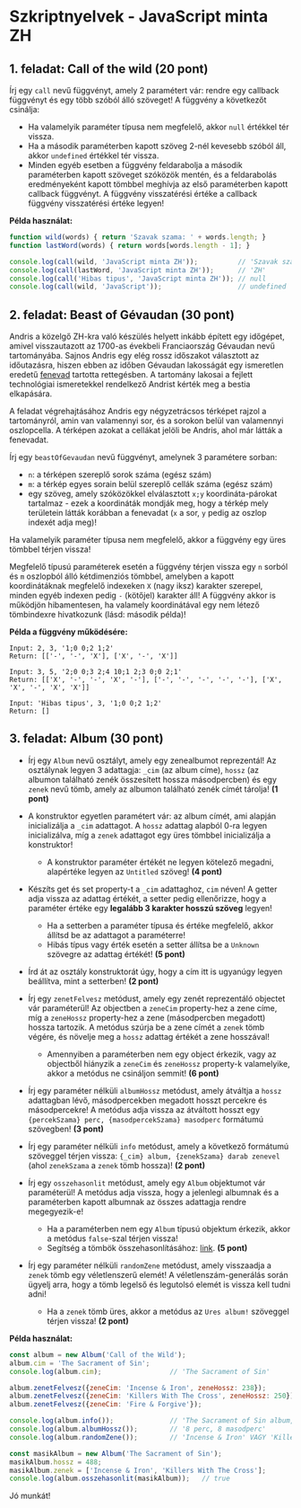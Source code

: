 <style>
    img { display: block; margin: auto; }
    ul { margin-left: 10px !important; }
</style>

# Szkriptnyelvek - JavaScript minta ZH


## 1. feladat: Call of the wild (20 pont)

Írj egy `call` nevű függvényt, amely 2 paramétert vár: rendre egy callback függvényt és egy több szóból álló szöveget! A függvény a következőt csinálja:

* Ha valamelyik paraméter típusa nem megfelelő, akkor `null` értékkel tér vissza.
* Ha a második paraméterben kapott szöveg 2-nél kevesebb szóból áll, akkor `undefined` értékkel tér vissza.
* Minden egyéb esetben a függvény feldarabolja a második paraméterben kapott szöveget szóközök mentén, és a feldarabolás eredményeként kapott tömbbel meghívja az első paraméterben kapott callback függvényt. A függvény visszatérési értéke a callback függvény visszatérési értéke legyen!

**Példa használat:**

```js
function wild(words) { return 'Szavak szama: ' + words.length; }
function lastWord(words) { return words[words.length - 1]; }

console.log(call(wild, 'JavaScript minta ZH'));          // 'Szavak szama: 3' 
console.log(call(lastWord, 'JavaScript minta ZH'));      // 'ZH'
console.log(call('Hibas tipus', 'JavaScript minta ZH')); // null
console.log(call(wild, 'JavaScript'));                   // undefined
```


## 2. feladat: Beast of Gévaudan (30 pont)

Andris a közelgő ZH-kra való készülés helyett inkább épített egy időgépet, amivel visszautazott az 1700-as évekbeli Franciaország Gévaudan nevű tartományába. Sajnos Andris egy elég rossz időszakot választott az időutazásra, hiszen ebben az időben Gévaudan lakosságát egy ismeretlen eredetű [fenevad](https://en.wikipedia.org/wiki/Beast_of_G%C3%A9vaudan) tartotta rettegésben. A tartomány lakosai a fejlett technológiai ismeretekkel rendelkező Andrist kérték meg a bestia elkapására. 

A feladat végrehajtásához Andris egy négyzetrácsos térképet rajzol a tartományról, amin van valamennyi sor, és a sorokon belül van valamennyi oszlopcella. A térképen azokat a cellákat jelöli be Andris, ahol már látták a fenevadat.

Írj egy `beastOfGevaudan` nevű függvényt, amelynek 3 paramétere sorban:

* `n`: a térképen szereplő sorok száma (egész szám)
* `m`: a térkép egyes sorain belül szereplő cellák száma (egész szám)
* egy szöveg, amely szóközökkel elválasztott `x;y` koordináta-párokat tartalmaz - ezek a koordináták mondják meg, hogy a térkép mely területein látták korábban a fenevadat (`x` a sor, `y` pedig az oszlop indexét adja meg)!

Ha valamelyik paraméter típusa nem megfelelő, akkor a függvény egy üres tömbbel térjen vissza!

Megfelelő típusú paraméterek esetén a függvény térjen vissza egy `n` sorból és `m` oszlopból álló kétdimenziós tömbbel, amelyben a  kapott koordinátáknak megfelelő indexeken `X` (nagy iksz) karakter szerepel, minden egyéb indexen pedig `-` (kötőjel) karakter áll! A függvény akkor is működjön hibamentesen, ha valamely koordinátával egy nem létező tömbindexre hivatkozunk (lásd: második példa)!

**Példa a függvény működésére:**

```
Input: 2, 3, '1;0 0;2 1;2'
Return: [['-', '-', 'X'], ['X', '-', 'X']]

Input: 3, 5, '2;0 0;3 2;4 10;1 2;3 0;0 2;1'
Return: [['X', '-', '-', 'X', '-'], ['-', '-', '-', '-', '-'], ['X', 'X', '-', 'X', 'X']]

Input: 'Hibas tipus', 3, '1;0 0;2 1;2'
Return: []
```


## 3. feladat: Album (30 pont)

* Írj egy `Album` nevű osztályt, amely egy zenealbumot reprezentál!  Az osztálynak legyen 3 adattagja: `_cim` (az album címe), `hossz` (az albumon található zenék összesített hossza másodpercben) és egy `zenek` nevű tömb, amely az albumon található zenék címét tárolja! **(1 pont)**

* A konstruktor egyetlen paramétert vár: az album címét, ami alapján inicializálja a `_cim` adattagot. A `hossz` adattag alapból 0-ra legyen inicializálva, míg a `zenek` adattagot egy üres tömbbel inicializálja a konstruktor!
    * A konstruktor paraméter értékét ne legyen kötelező megadni, alapértéke legyen az `Untitled` szöveg! **(4 pont)**

* Készíts get és set property-t a `_cim` adattaghoz, `cim` néven! A getter adja vissza az adattag értékét, a setter pedig ellenőrizze, hogy a paraméter értéke egy **legalább 3 karakter hosszú szöveg** legyen!
    * Ha a setterben a paraméter típusa és értéke megfelelő, akkor állítsd be az adattagot a paraméterre!
    * Hibás típus vagy érték esetén a setter állítsa be a `Unknown` szövegre az adattag értékét! **(5 pont)**

* Írd át az osztály konstruktorát úgy, hogy a cím itt is ugyanúgy legyen beállítva, mint a setterben! **(2 pont)**

* Írj egy `zenetFelvesz` metódust, amely egy zenét reprezentáló objectet vár paraméterül! Az objectben a `zeneCim` property-hez a zene címe, míg a `zeneHossz` property-hez a zene (másodpercben megadott) hossza tartozik. A metódus szúrja be a zene címét a `zenek` tömb végére, és növelje meg a `hossz` adattag értékét a zene hosszával!
    * Amennyiben a paraméterben nem egy object érkezik, vagy az objectből hiányzik a `zeneCim` és `zeneHossz` property-k valamelyike, akkor a metódus ne csináljon semmit! **(6 pont)**

* Írj egy paraméter nélküli `albumHossz` metódust, amely átváltja a `hossz` adattagban lévő, másodpercekben megadott hosszt percekre és másodpercekre! A metódus adja vissza az átváltott hosszt egy `{percekSzama} perc, {masodpercekSzama} masodperc` formátumú szövegben! **(3 pont)**

* Írj egy paraméter nélküli `info` metódust, amely a következő formátumú szöveggel térjen vissza: `{_cim} album, {zenekSzama} darab zenevel` (ahol `zenekSzama` a `zenek` tömb hossza)! **(2 pont)**

* Írj egy `osszehasonlit` metódust, amely egy `Album` objektumot vár paraméterül! A metódus adja vissza, hogy a jelenlegi albumnak és a paraméterben kapott albumnak az összes adattagja rendre megegyezik-e!
    * Ha a paraméterben nem egy `Album` típusú objektum érkezik, akkor a metódus `false`-szal térjen vissza!
    * Segítség a tömbök összehasonlításához: [link](https://www.30secondsofcode.org/articles/s/javascript-array-comparison). **(5 pont)**

* Írj egy paraméter nélküli `randomZene` metódust, amely visszaadja a `zenek` tömb egy véletlenszerű elemét! A véletlenszám-generálás során ügyelj arra, hogy a tömb legelső és legutolsó elemét is vissza kell tudni adni!
    * Ha a `zenek` tömb üres, akkor a metódus az `Ures album!` szöveggel térjen vissza! **(2 pont)**

**Példa használat:**

```js
const album = new Album('Call of the Wild');
album.cim = 'The Sacrament of Sin';
console.log(album.cim);                 // 'The Sacrament of Sin'

album.zenetFelvesz({zeneCim: 'Incense & Iron', zeneHossz: 238});
album.zenetFelvesz({zeneCim: 'Killers With The Cross', zeneHossz: 250});
album.zenetFelvesz({zeneCim: 'Fire & Forgive'});

console.log(album.info());              // 'The Sacrament of Sin album, 2 darab zenevel'
console.log(album.albumHossz());        // '8 perc, 8 masodperc'
console.log(album.randomZene());        // 'Incense & Iron' VAGY 'Killers With The Cross'

const masikAlbum = new Album('The Sacrament of Sin');
masikAlbum.hossz = 488;
masikAlbum.zenek = ['Incense & Iron', 'Killers With The Cross'];
console.log(album.osszehasonlit(masikAlbum));   // true
```

Jó munkát!

